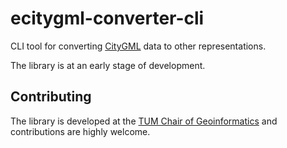 # ecitygml-converter-cli

CLI tool for converting [CityGML](https://www.ogc.org/standards/citygml/) data to other representations.

The library is at an early stage of development.

## Contributing

The library is developed at the [TUM Chair of Geoinformatics](https://github.com/tum-gis) and contributions are highly welcome.
